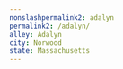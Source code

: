 ```yaml
---
﻿nonslashpermalink2: adalyn
permalink2: /adalyn/
alley: Adalyn
city: Norwood
state: Massachusetts
---
```

